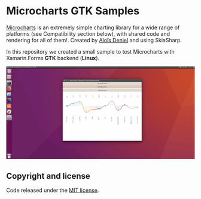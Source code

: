 # Microcharts GTK Samples

[Microcharts](https://github.com/aloisdeniel/Microcharts) is an extremely simple charting library for a wide range of platforms (see Compatibility section below), with shared code and rendering for all of them!. Created by [Aloïs Deniel](https://github.com/aloisdeniel) and using SkiaSharp.

In this repository we created a small sample to test Microcharts with Xamarin.Forms **GTK** backend (**Linux**).

![Microcharts](images/microcharts-linux.gif)

## Copyright and license

Code released under the [MIT license](https://opensource.org/licenses/MIT).